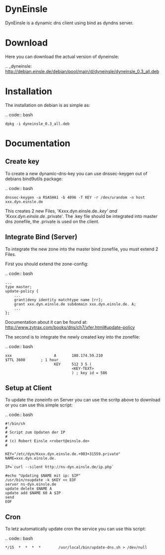 DynEinsle
=========

DynEinsle is a dynamic dns client using bind as dyndns server.

Download
========

Here you can download the actual version of dyneinsle:

.. _dyneinsle: http://debian.einsle.de/debian/pool/main/d/dyneinsle/dyneinsle_0.3_all.deb

Installation
============

The installation on debian is as simple as:

.. code:: bash

    dpkg -i dyneinsle_0.3_all.deb

Documentation
=============

Create key
----------

To create a new dynamic-dns-key you can use dnssec-keygen out of debians bind9utils package:

.. code:: bash

    dnssec-keygen -a RSASHA1 -b 4096 -T KEY -r /dev/urandom -n host xxx.dyn.einsle.de  

This creates 2 new Files, 'Kxxx.dyn.einsle.de.*.key' and 'Kxxx.dyn.einsle.de.*.private'. The .key file should be integrated into master dns zonefile, the .private is used on the client.

Integrate Bind (Server)
-----------------------

To integrate the new zone into the master bind zonefile, you must extend 2 Files.

First you should extend the zone-config:

.. code:: bash

    ...
    type master;
    update-policy {
        ...
        grant|deny identity matchtype name [rr];
        grant xxx.dyn.einsle.de subdomain xxx.dyn.einsle.de. A;
        ...
    };

Documentation about it can be found at: http://www.zytrax.com/books/dns/ch7/xfer.html#update-policy

The second is to integrate the newly created key into the zonefile:

.. code:: bash

    xxx                   A       188.174.59.210
    $TTL 3600       ; 1 hour
                          KEY     512 3 5 (
                                  <KEY-TEXT>
                                  ) ; key id = 586

Setup at Client
---------------

To update the zoneinfo on Server you can use the scritp above to download or you can use this simple script:

.. code:: bash

    #!/bin/sh
    #
    # Script zum Updaten der IP
    #
    # (c) Robert Einsle <robert@einsle.de>
    #
    
    KEY="/etc/dyn/Kxxx.dyn.einsle.de.+003+31559.private"
    NAME=xxx.dyn.einsle.de.
    
    IP=`curl --silent http://ns-dyn.einsle.de/ip.php`
    
    #echo "Updating $NAME mit ip: $IP"
    /usr/bin/nsupdate -k $KEY << EOF
    server ns-dyn.einsle.de
    update delete $NAME A
    update add $NAME 60 A $IP
    send
    EOF

Cron
----

To letz automatically update cron the service you can use this script:

.. code:: bash

    */15  *  *  *  *        /usr/local/bin/update-dns.sh > /dev/null
    